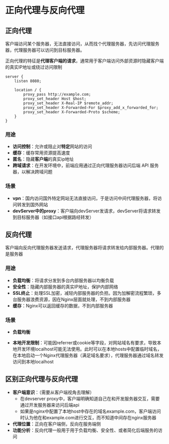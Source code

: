 # 正向代理与反向代理

## 正向代理

客户端访问某个服务器，无法直接访问，从而找个代理服务器，先访问代理服务器，代理服务器可以访问到目标服务器。

正向代理的特征是**代理客户端的请求**，通常用于客户端访问外部资源时隐藏客户端的真实IP地址或绕过访问限制

```nginx
server {
    listen 8080;

    location / {
        proxy_pass http://example.com;
        proxy_set_header Host $host;
        proxy_set_header X-Real-IP $remote_addr;
        proxy_set_header X-Forwarded-For $proxy_add_x_forwarded_for;
        proxy_set_header X-Forwarded-Proto $scheme;
    }
}
```

### 用途

* **访问控制**：允许或阻止对**特定**网站的访问
* **缓存**：缓存常用资源提高速度
* **匿名**：隐藏**客户端**的真实ip地址
* **跨域请求**：在开发环境中，前端应用通过正向代理服务器访问后端 API 服务器，以解决跨域问题

### 场景

* **vpn**：国内访问国外特定网站无法直接访问，于是访问中间代理服务器，将访问转发到国外网站
* **devServer中的proxy**：客户端向devServer发请求，devServer将请求转发到目标服务器（如接口api根据路经转发）

## 反向代理

客户端向反向代理服务器发送请求，代理服务器将请求转发给内部服务器。代理的是服务器

### 用途

- **负载均衡**：将请求分发到多台内部服务器以均衡负载
- **安全性**：隐藏内部服务器的真实IP地址，保护内部网络
- **SSL终止**：处理SSL加密，减轻内部服务器的负担。因为加解密流程繁琐，多台服务器浪费资源，因在Nginx层面就处理，不到内部服务器
- **缓存**：Nginx可以返回缓存的数据，不到内部服务器

### 场景

* **负载均衡**

* **本地开发限制**：可能因referrer或cookie等字段，对网站域名有要求，导致本地开发环境localhost可能无法使用。此时可以在本地hosts中配置临时域名，在本地启动一个Nginx代理服务器（满足域名要求），代理服务器通过域名转发访问到本地localhost

## 区别正向代理与反向代理

* **客户端意识**：（需要从客户端视角去理解）
  * 在devserver proxy中，客户端明确知道自己在和开发服务器交互，需要通过开发服务器来访问后端api
  * 如果是nginx中配置了本地host中存在的域名example.com，客户端访问时认为他在和example.com进行交互，而不知道中间存在nginx服务器
* **代理位置**：正向在客户端侧，反向在服务端侧
* **功能分析**：反向代理一般用于用于负载均衡、安全性、或者简化后端服务的访问